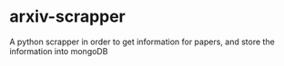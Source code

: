 # arxiv-scrapper
A python scrapper in order to get information for papers, and store the information into mongoDB
